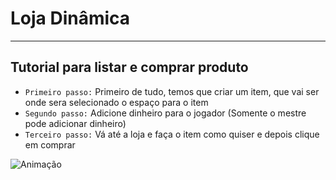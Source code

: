 # Loja Dinâmica 
-----------------
## Tutorial para listar e comprar produto

* ``Primeiro passo:`` Primeiro de tudo, temos que criar um item, que vai ser onde sera selecionado o espaço para o item
* ``Segundo passo:`` Adicione dinheiro para o jogador (Somente o mestre pode adicionar dinheiro)
* ``Terceiro passo:`` Vá até a loja e faça o item como quiser e depois clique em comprar

![Animação](https://user-images.githubusercontent.com/87247824/223880579-a42a8e66-2318-4889-88db-54fd3fb1672c.gif)



